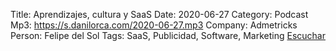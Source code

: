 Title: Aprendizajes, cultura y SaaS
Date: 2020-06-27
Category: Podcast
Mp3: https://s.danilorca.com/2020-06-27.mp3
Company: Admetricks
Person: Felipe del Sol
Tags: SaaS, Publicidad, Software, Marketing
<a href="https://s.danilorca.com/2020-06-27.mp3" type="audio/mpeg">
Escuchar
</a>
